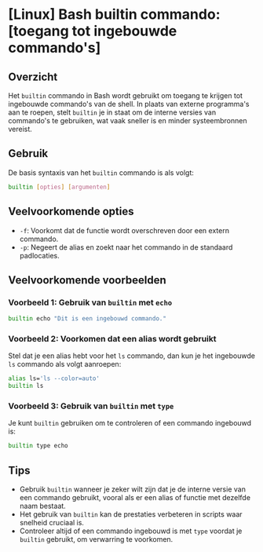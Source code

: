 # [Linux] Bash builtin commando: [toegang tot ingebouwde commando's]

## Overzicht
Het `builtin` commando in Bash wordt gebruikt om toegang te krijgen tot ingebouwde commando's van de shell. In plaats van externe programma's aan te roepen, stelt `builtin` je in staat om de interne versies van commando's te gebruiken, wat vaak sneller is en minder systeembronnen vereist.

## Gebruik
De basis syntaxis van het `builtin` commando is als volgt:

```bash
builtin [opties] [argumenten]
```

## Veelvoorkomende opties
- `-f`: Voorkomt dat de functie wordt overschreven door een extern commando.
- `-p`: Negeert de alias en zoekt naar het commando in de standaard padlocaties.

## Veelvoorkomende voorbeelden

### Voorbeeld 1: Gebruik van `builtin` met `echo`
```bash
builtin echo "Dit is een ingebouwd commando."
```

### Voorbeeld 2: Voorkomen dat een alias wordt gebruikt
Stel dat je een alias hebt voor het `ls` commando, dan kun je het ingebouwde `ls` commando als volgt aanroepen:
```bash
alias ls='ls --color=auto'
builtin ls
```

### Voorbeeld 3: Gebruik van `builtin` met `type`
Je kunt `builtin` gebruiken om te controleren of een commando ingebouwd is:
```bash
builtin type echo
```

## Tips
- Gebruik `builtin` wanneer je zeker wilt zijn dat je de interne versie van een commando gebruikt, vooral als er een alias of functie met dezelfde naam bestaat.
- Het gebruik van `builtin` kan de prestaties verbeteren in scripts waar snelheid cruciaal is.
- Controleer altijd of een commando ingebouwd is met `type` voordat je `builtin` gebruikt, om verwarring te voorkomen.